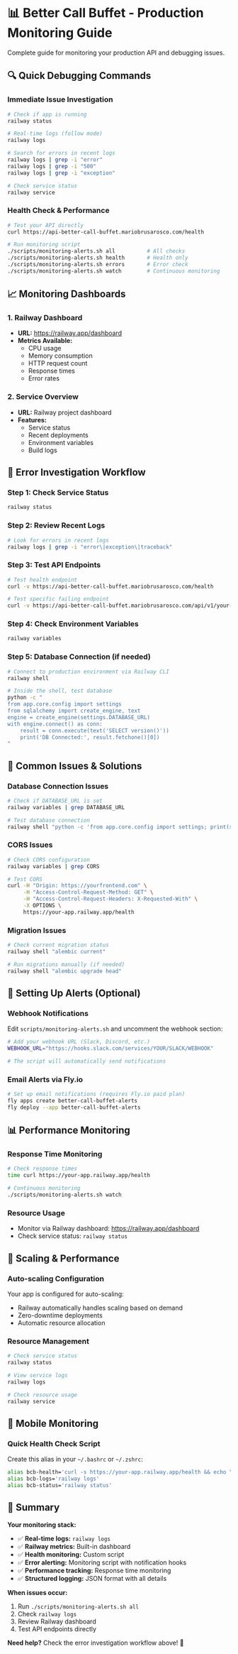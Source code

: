 # 📊 Better Call Buffet - Production Monitoring Guide

Complete guide for monitoring your production API and debugging issues.

## 🔍 Quick Debugging Commands

### Immediate Issue Investigation
```bash
# Check if app is running
railway status

# Real-time logs (follow mode)
railway logs

# Search for errors in recent logs
railway logs | grep -i "error"
railway logs | grep -i "500"
railway logs | grep -i "exception"

# Check service status
railway service
```

### Health Check & Performance
```bash
# Test your API directly
curl https://api-better-call-buffet.mariobrusarosco.com/health

# Run monitoring script
./scripts/monitoring-alerts.sh all          # All checks
./scripts/monitoring-alerts.sh health       # Health only
./scripts/monitoring-alerts.sh errors       # Error check
./scripts/monitoring-alerts.sh watch        # Continuous monitoring
```

## 📈 Monitoring Dashboards

### 1. Railway Dashboard
- **URL:** https://railway.app/dashboard
- **Metrics Available:**
  - CPU usage
  - Memory consumption
  - HTTP request count
  - Response times
  - Error rates

### 2. Service Overview
- **URL:** Railway project dashboard
- **Features:**
  - Service status
  - Recent deployments
  - Environment variables
  - Build logs

## 🚨 Error Investigation Workflow

### Step 1: Check Service Status
```bash
railway status
```

### Step 2: Review Recent Logs
```bash
# Look for errors in recent logs
railway logs | grep -i "error\|exception\|traceback"
```

### Step 3: Test API Endpoints
```bash
# Test health endpoint
curl -v https://api-better-call-buffet.mariobrusarosco.com/health

# Test specific failing endpoint
curl -v https://api-better-call-buffet.mariobrusarosco.com/api/v1/your-endpoint
```

### Step 4: Check Environment Variables
```bash
railway variables
```

### Step 5: Database Connection (if needed)
```bash
# Connect to production environment via Railway CLI
railway shell

# Inside the shell, test database
python -c "
from app.core.config import settings
from sqlalchemy import create_engine, text
engine = create_engine(settings.DATABASE_URL)
with engine.connect() as conn:
    result = conn.execute(text('SELECT version()'))
    print('DB Connected:', result.fetchone()[0])
"
```

## 🔧 Common Issues & Solutions

### Database Connection Issues
```bash
# Check if DATABASE_URL is set
railway variables | grep DATABASE_URL

# Test database connection
railway shell "python -c 'from app.core.config import settings; print(settings.DATABASE_URL[:50])'"
```

### CORS Issues
```bash
# Check CORS configuration
railway variables | grep CORS

# Test CORS
curl -H "Origin: https://yourfrontend.com" \
     -H "Access-Control-Request-Method: GET" \
     -H "Access-Control-Request-Headers: X-Requested-With" \
     -X OPTIONS \
     https://your-app.railway.app/health
```

### Migration Issues
```bash
# Check current migration status
railway shell "alembic current"

# Run migrations manually (if needed)
railway shell "alembic upgrade head"
```

## 📧 Setting Up Alerts (Optional)

### Webhook Notifications
Edit `scripts/monitoring-alerts.sh` and uncomment the webhook section:

```bash
# Add your webhook URL (Slack, Discord, etc.)
WEBHOOK_URL="https://hooks.slack.com/services/YOUR/SLACK/WEBHOOK"

# The script will automatically send notifications
```

### Email Alerts via Fly.io
```bash
# Set up email notifications (requires Fly.io paid plan)
fly apps create better-call-buffet-alerts
fly deploy --app better-call-buffet-alerts
```

## 📊 Performance Monitoring

### Response Time Monitoring
```bash
# Check response times
time curl https://your-app.railway.app/health

# Continuous monitoring
./scripts/monitoring-alerts.sh watch
```

### Resource Usage
- Monitor via Railway dashboard: https://railway.app/dashboard
- Check service status: `railway status`

## 🚀 Scaling & Performance

### Auto-scaling Configuration
Your app is configured for auto-scaling:
- Railway automatically handles scaling based on demand
- Zero-downtime deployments
- Automatic resource allocation

### Resource Management
```bash
# Check service status
railway status

# View service logs
railway logs

# Check resource usage
railway service
```

## 📱 Mobile Monitoring

### Quick Health Check Script
Create this alias in your `~/.bashrc` or `~/.zshrc`:

```bash
alias bcb-health='curl -s https://your-app.railway.app/health && echo " ✅ API is healthy"'
alias bcb-logs='railway logs'
alias bcb-status='railway status'
```

## 🎯 Summary

**Your monitoring stack:**
- ✅ **Real-time logs:** `railway logs`
- ✅ **Railway metrics:** Built-in dashboard
- ✅ **Health monitoring:** Custom script
- ✅ **Error alerting:** Monitoring script with notification hooks
- ✅ **Performance tracking:** Response time monitoring
- ✅ **Structured logging:** JSON format with all details

**When issues occur:**
1. Run `./scripts/monitoring-alerts.sh all`
2. Check `railway logs`
3. Review Railway dashboard
4. Test API endpoints directly

**Need help?** Check the error investigation workflow above! 🚀